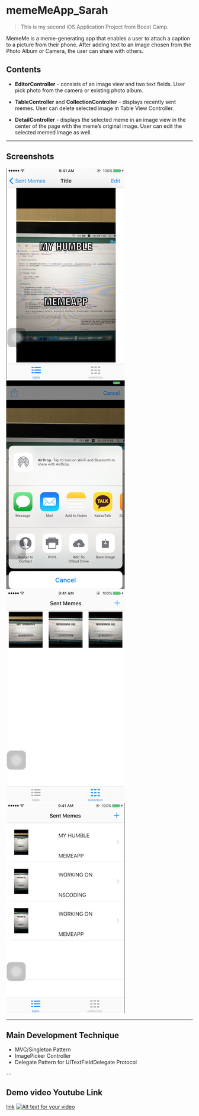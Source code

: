 # memeMeApp_Sarah

>This is my second iOS Application Project from Boost Camp.

MemeMe is a meme-generating app that enables a user to attach a caption to a picture from their phone. 
After adding text to an image chosen from the Photo Album or Camera, the user can share with others.

## Contents

- **EditorController** - consists of an image view and two text fields. User pick photo from the camera or existing photo album.

- **TableController** and **CollectionController** - displays recently sent memes. User can delete selected image in Table View Controller.

- **DetailController** - displays the selected meme in an image view in the center of the page with the meme’s original image. User can edit the selected memed image as well.

---
## Screenshots
![screenshots](./image/1.png) ![screenshots](./image/2.png)
![screenshots](./image/3.png) ![screenshots](./image/4.png)

---
## Main Development Technique
* MVC/Singleton Pattern
* ImagePicker Controller
* Delegate Pattern for UITextFieldDelegate Protocol

--
## Demo video Youtube Link
[link](https://www.youtube.com/watch?v=56YzYAdKdek)
[![Alt text for your video](http://i67.tinypic.com/mkd4wk.png)](https://www.youtube.com/watch?v=56YzYAdKdek)
